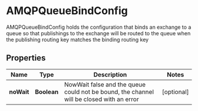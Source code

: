 

# AMQPQueueBindConfig

AMQPQueueBindConfig holds the configuration that binds an exchange to a queue so that publishings to the exchange will be routed to the queue when the publishing routing key matches the binding routing key
## Properties

Name | Type | Description | Notes
------------ | ------------- | ------------- | -------------
**noWait** | **Boolean** | NowWait false and the queue could not be bound, the channel will be closed with an error |  [optional]



